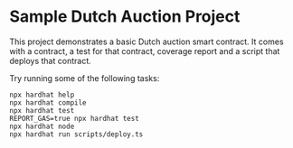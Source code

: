 # Sample Dutch Auction Project

This project demonstrates a basic Dutch auction smart contract. It comes with a contract, a test for that contract, coverage report and a script that deploys that contract.

Try running some of the following tasks:

```shell
npx hardhat help
npx hardhat compile
npx hardhat test
REPORT_GAS=true npx hardhat test
npx hardhat node
npx hardhat run scripts/deploy.ts
```
